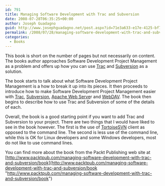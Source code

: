 ```yaml
---
id: 791
title: Managing Software Development with Trac and Subversion
date: 2008-07-28T06:35:25+00:00
author: Joseph Guadagno
guid: http://www.josephguadagno.net/post.aspx?id=71e3a633-e17e-4125-bf7d-06bf7fbbfdbd
permalink: /2008/07/28/managing-software-development-with-trac-and-subversion/
categories:
  - Books
---
```

This book is short on the number of pages but not necessarily on content.  The books author approaches Software Development Project Management as a problem and offers up how you can use [Trac](http://trac.edgewall.org/) and [Subversion](http://subversion.tigris.org/) as a solution.

The book starts to talk about what Software Development Project Management is a how to break it up into its pieces.  It then proceeds to introduce how to make Software Development Project Management easier with [Trac](http://trac.edgewall.org/), [Subversion](http://subversion.tigris.org/), [Apache Web Serve](http://httpd.apache.org/)r and [WebDAV](http://comparitech.net/webdav). The book then begins to describe how to use Trac and Subversion of some of the details of each.

Overall, the book is a good starting point if you want to add Trac and Subversion to your project.  There are two things that I would have liked to see in the book however.  The first is the use of [TortoiseSVN](http://tortoisesvn.tigris.org/) client as opposed to the command line.  The second is less use of the command line, while this is OK for Linux developers and some Windows developers, most do not like to use command lines.

You can find more about the book from the Packt Publishing web site at [http://www.packtpub.com/managing-software-development-with-trac-and-subversion/book](http://www.packtpub.com/managing-software-development-with-trac-and-subversion/book "http://www.packtpub.com/managing-software-development-with-trac-and-subversion/book")